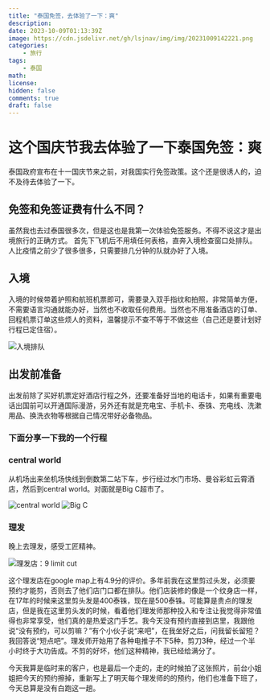 ```yaml
---
title: "泰国免签，去体验了一下：爽"
description: 
date: 2023-10-09T01:13:39Z
image: https://cdn.jsdelivr.net/gh/lsjnav/img/img/20231009142221.png
categories:
    - 旅行
tags:
    - 泰国
math: 
license: 
hidden: false
comments: true
draft: false
---
```


#  这个国庆节我去体验了一下泰国免签：爽

泰国政府宣布在十一国庆节来之前，对我国实行免签政策。这个还是很诱人的，迫不及待去体验了一下。


## 免签和免签证费有什么不同？

虽然我也去过泰国很多次，但是这也是我第一次体验免签服务。不得不说这才是出境旅行的正确方式。
首先下飞机后不用填任何表格，直奔入境检查窗口处排队。人比疫情之前少了很多很多，只需要排几分钟的队就办好了入境。

## 入境

​入境的时候带着护照和航班机票即可，需要录入双手指纹和拍照，非常简单方便，不需要语言沟通就能办好，当然也不收取任何费用。当然也不用准备酒店的订单、回程机票订单这些烦人的资料，温馨提示不查不等于不做这些（自己还是要计划好行程已定住宿）。

![入境排队](https://cdn.jsdelivr.net/gh/lsjnav/img/img/20231009140601.png)


## 出发前准备

​出发前除了买好机票定好酒店行程之外，还要准备好当地的电话卡，如果有重要电话出国前可以开通国际漫游，另外还有就是充电宝、手机卡、泰铢、充电线、洗漱用品、换洗衣物等根据自己情况带好必备物品。


### 下面分享一下我的一个行程


### central world

从机场出来坐机场快线到倒数第二站下车，步行经过水门市场、曼谷彩虹云霄酒店，然后到central world。对面就是Big C超市了。

![central world](https://cdn.jsdelivr.net/gh/lsjnav/img/img/20231009142007.png)
![Big C](https://cdn.jsdelivr.net/gh/lsjnav/img/img/20231009141011.png)


### 理发
晚上去理发，感受工匠精神。

![理发店：9 limit cut](https://cdn.jsdelivr.net/gh/lsjnav/img/img/640)

这个理发店在google map上有4.9分的评价。多年前我在这里剪过头发，必须要预约才能剪，否则去了他们店门口都在排队。他们店装修的像是一个纹身店一样，在17年的时候来这里剪头发是400泰铢，现在是500泰铢。可能算是贵点的理发店，但是我在这里剪头发的时候，看着他们理发师那种投入和专注让我觉得非常值得也非常享受，他们真的是热爱这门手艺。我今天没有预约直接到店里，我跟他说“没有预约，可以剪嘛？”有个小伙子说“来吧”，在我坐好之后，问我留长留短？我回答说“短点吧”。理发师开始用了各种电推子不下5种，剪刀3种，经过一个半小时终于大功告成。不剪的好坏，他们这种精神，我已经给满分了。

今天我算是临时来的客户，也是最后一个走的，走的时候拍了这张照片，前台小姐姐把今天的预约擦掉，重新写上了明天每个理发师的的预约，他们也准备下班了，今天总算是没有白跑这一趟。